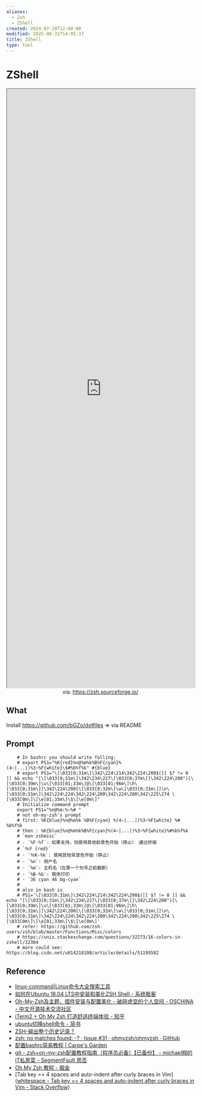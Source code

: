 ```yaml
---
aliases:
  - Zsh
  - ZShell
created: 2024-07-28T12:00:00
modified: 2025-08-31T14:05:37
title: ZShell
type: tool
---
```


# ZShell

<iframe src='https://zsh.sourceforge.io/' style='height:40vh;width:100%' class='iframe-radius' allow='fullscreen'></iframe>
<center>via: <a href='https://zsh.sourceforge.io/' target='_blank' class='external-link'>https://zsh.sourceforge.io/</a></center>

## What

Install https://github.com/bGZo/dotfiles => via README

## Prompt

```shell
    # In bashrc you should write folling:
    # export PS1="%K{red}%n@%m%k%B%F{cyan}%(4~|...|)%3~%F{white}\$#%b%f%k" #{blue}
    # export PS1="\[\033[0;31m\]\342\224\214\342\224\200$([[ $? != 0 ]] && echo "[\[\033[0;31m\]\342\234\227\[\033[0;37m\]]\342\224\200")[\[\033[0;39m\]\u\[\033[01;33m\]@\[\033[01;96m\]\h\[\033[0;31m\]]\342\224\200[\[\033[0;32m\]\w\[\033[0;31m\]]\n\[\033[0;31m\]\342\224\224\342\224\200\342\224\200\342\225\274 \[\033[0m\]\[\e[01;33m\]\$\[\e[0m\]"
    # Initialize command prompt
    export PS1="%n@%m:%~%# "
    # not oh-my-zsh's prompt
    # first: %K{blue}%n@%m%k %B%F{cyan} %(4~|...|)%3~%F{white} %# %b%f%k
    # then : %K{blue}%n@%m%k%B%F{cyan}%(4~|...|)%3~%F{white}%#%b%f%k
    # `man zshmisc`
    # - `%F-%f`: 如果支持，则使用其他前景色开始（停止） 通过终端
    # `％F {red}`
    # - `％K-%k`: 使用其他背景色开始（停止）
    # - `%n`: 用户名
    # - `%m`: 主机名（在第一个句号之前截断）
    # - `%B-%b`: 粗体打印
    # - `36 cyan 46 bg-cyan`
    #
    # also in bash is
    # PS1='\[\033[0;31m\]\342\224\214\342\224\200$([[ $? != 0 ]] && echo "[\[\033[0;31m\]\342\234\227\[\033[0;37m\]]\342\224\200")[\[\033[0;39m\]\u\[\033[01;33m\]@\[\033[01;96m\]\h\[\033[0;31m\]]\342\224\200[\[\033[0;32m\]\w\[\033[0;31m\]]\n\[\033[0;31m\]\342\224\224\342\224\200\342\224\200\342\225\274 \[\033[0m\]\[\e[01;33m\]\$\[\e[0m\]'
    # refer: https://github.com/zsh-users/zsh/blob/master/Functions/Misc/colors
    # https://unix.stackexchange.com/questions/32273/16-colors-in-zshell/32304
    # more could see: https://blog.csdn.net/u014218108/article/details/51195582
```

## Reference

- [linux-command|Linux命令大全搜索工具](https://github.com/jaywcjlove/linux-command)
- [如何在Ubuntu 18.04 LTS中安装和美化ZSH Shell - 系统极客](https://www.sysgeek.cn/install-zsh-shell-ubuntu-18-04/)
- [Oh-My-Zsh及主题、插件安装与配置美化 - 破碎虚空的个人空间 - OSCHINA - 中文开源技术交流社区](https://my.oschina.net/u/2266513/blog/3103451)
- [iTerm2 + Oh My Zsh 打造舒适终端体验 - 知乎](https://zhuanlan.zhihu.com/p/37195261)
- [ubuntu切换shell命令 - 简书](https://www.jianshu.com/p/b61473e22c8b)
- [ZSH-输出整个历史记录？](https://qastack.cn/superuser/232457/zsh-output-whole-history)
- [zsh: no matches found: -? · Issue #31 · ohmyzsh/ohmyzsh · GitHub](https://github.com/ohmyzsh/ohmyzsh/issues/31)
- [配置bashrc简易教程 | Carpe's Garden](https://comery.github.io/2017/07/20/A-easy-guide-bashrc/)
- [git - zsh+on-my-zsh配置教程指南（程序员必备）【已备份】 - michael翔的IT私房菜 - SegmentFault 思否](https://segmentfault.com/a/1190000013612471)
- [Oh My Zsh 教程 - 掘金](https://juejin.im/post/6844903669578596359)
- [Tab key == 4 spaces and auto-indent after curly braces in Vim]([whitespace - Tab key == 4 spaces and auto-indent after curly braces in Vim - Stack Overflow](https://stackoverflow.com/questions/234564/tab-key-4-spaces-and-auto-indent-after-curly-braces-in-vim))
